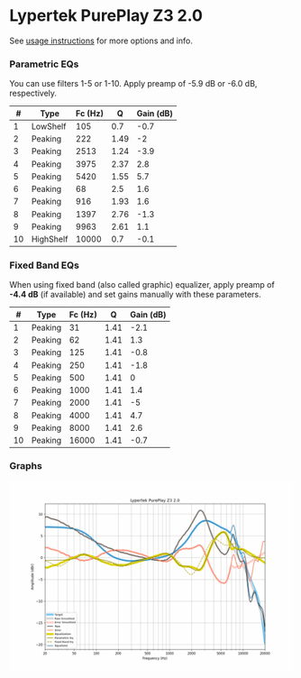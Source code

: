 # Lypertek PurePlay Z3 2.0
See [usage instructions](https://github.com/jaakkopasanen/AutoEq#usage) for more options and info.

### Parametric EQs
You can use filters 1-5 or 1-10. Apply preamp of -5.9 dB or -6.0 dB, respectively.

|   # | Type      |   Fc (Hz) |    Q |   Gain (dB) |
|-----|-----------|-----------|------|-------------|
|   1 | LowShelf  |       105 | 0.7  |        -0.7 |
|   2 | Peaking   |       222 | 1.49 |        -2   |
|   3 | Peaking   |      2513 | 1.24 |        -3.9 |
|   4 | Peaking   |      3975 | 2.37 |         2.8 |
|   5 | Peaking   |      5420 | 1.55 |         5.7 |
|   6 | Peaking   |        68 | 2.5  |         1.6 |
|   7 | Peaking   |       916 | 1.93 |         1.6 |
|   8 | Peaking   |      1397 | 2.76 |        -1.3 |
|   9 | Peaking   |      9963 | 2.61 |         1.1 |
|  10 | HighShelf |     10000 | 0.7  |        -0.1 |

### Fixed Band EQs
When using fixed band (also called graphic) equalizer, apply preamp of **-4.4 dB** (if available) and set gains manually with these parameters.

|   # | Type    |   Fc (Hz) |    Q |   Gain (dB) |
|-----|---------|-----------|------|-------------|
|   1 | Peaking |        31 | 1.41 |        -2.1 |
|   2 | Peaking |        62 | 1.41 |         1.3 |
|   3 | Peaking |       125 | 1.41 |        -0.8 |
|   4 | Peaking |       250 | 1.41 |        -1.8 |
|   5 | Peaking |       500 | 1.41 |         0   |
|   6 | Peaking |      1000 | 1.41 |         1.4 |
|   7 | Peaking |      2000 | 1.41 |        -5   |
|   8 | Peaking |      4000 | 1.41 |         4.7 |
|   9 | Peaking |      8000 | 1.41 |         2.6 |
|  10 | Peaking |     16000 | 1.41 |        -0.7 |

### Graphs
![](./Lypertek%20PurePlay%20Z3%202.0.png)
